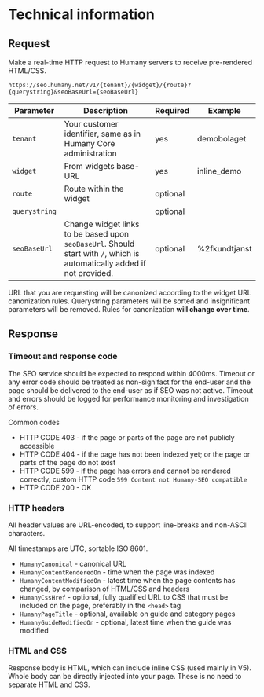 # Technical information

## Request
Make a real-time HTTP request to Humany servers to receive pre-rendered HTML/CSS.

`https://seo.humany.net/v1/{tenant}/{widget}/{route}?{querystring}&seoBaseUrl={seoBaseUrl}`

Parameter | Description | Required | Example
--- | --- | --- | ---
`tenant` | Your customer identifier, same as in Humany Core administration | yes | demobolaget
`widget` | From widgets base-URL | yes | inline_demo
`route` | Route within the widget | optional
`querystring` | | optional
`seoBaseUrl` | Change widget links to be based upon `seoBaseUrl`. Should start with `/`, which is automatically added if not provided. | optional | %2fkundtjanst

URL that you are requesting will be canonized according to the widget URL canonization rules. Querystring parameters will be sorted and insignificant parameters will be removed. Rules for canonization **will change over time**.

## Response

### Timeout and response code
The SEO service should be expected to respond within 4000ms. Timeout or any error code should be treated as non-signifact for the end-user and the page should be delivered to the end-user as if SEO was not active. Timeout and errors should be logged for performance monitoring and investigation of errors.

Common codes
- HTTP CODE 403 - if the page or parts of the page are not publicly accessible
- HTTP CODE 404 - if the page has not been indexed yet; or the page or parts of the page do not exist
- HTTP CODE 599 - if the page has errors and cannot be rendered correctly, custom HTTP code `599 Content not Humany-SEO compatible`
- HTTP CODE 200 - OK

### HTTP headers
All header values are URL-encoded, to support line-breaks and non-ASCII characters.

All timestamps are UTC, sortable ISO 8601.

- `HumanyCanonical` - canonical URL
- `HumanyContentRenderedOn` - time when the page was indexed
- `HumanyContentModifiedOn` - latest time when the page contents has changed, by comparison of HTML/CSS and headers
- `HumanyCssHref` - optional, fully qualified URL to CSS that must be included on the page, preferably in the `<head>` tag
- `HumanyPageTitle` - optional, available on guide and category pages
- `HumanyGuideModifiedOn` - optional, latest time when the guide was modified

### HTML and CSS
Response body is HTML, which can include inline CSS (used mainly in V5). Whole body can be directly injected into your page. These is no need to separate HTML and CSS.
